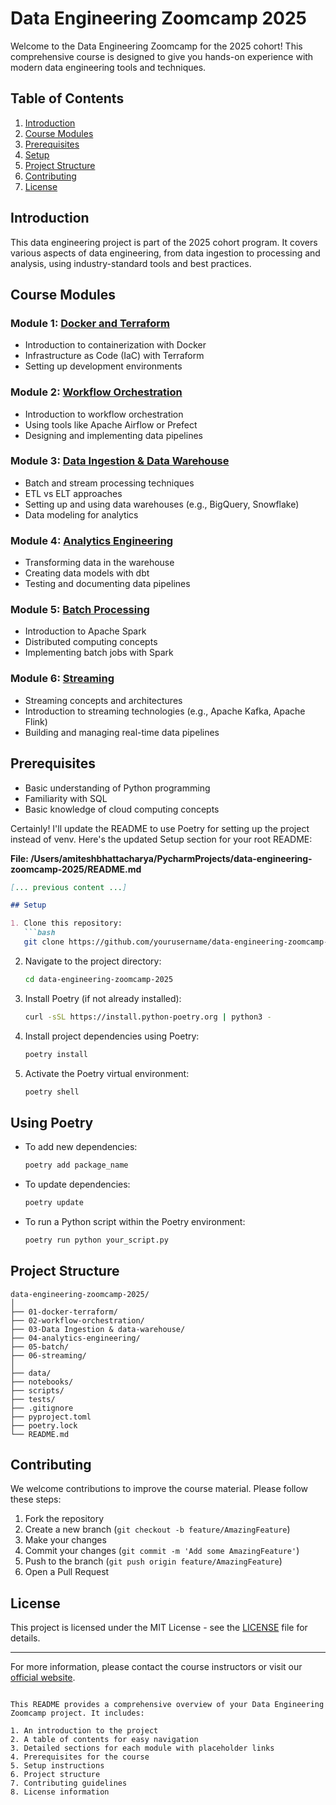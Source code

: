 # Data Engineering Zoomcamp 2025

Welcome to the Data Engineering Zoomcamp for the 2025 cohort! This comprehensive course is designed to give you hands-on experience with modern data engineering tools and techniques.

## Table of Contents

1. [Introduction](#introduction)
2. [Course Modules](#course-modules)
3. [Prerequisites](#prerequisites)
4. [Setup](#setup)
5. [Project Structure](#project-structure)
6. [Contributing](#contributing)
7. [License](#license)

## Introduction

This data engineering project is part of the 2025 cohort program. It covers various aspects of data engineering, from data ingestion to processing and analysis, using industry-standard tools and best practices.

## Course Modules

### Module 1: [Docker and Terraform](./01-docker-terraform/README.md)
- Introduction to containerization with Docker
- Infrastructure as Code (IaC) with Terraform
- Setting up development environments

### Module 2: [Workflow Orchestration](./02-workflow-orchestration/README.md)
- Introduction to workflow orchestration
- Using tools like Apache Airflow or Prefect
- Designing and implementing data pipelines

### Module 3: [Data Ingestion & Data Warehouse](./03-Data%20Ingestion%20%26%20data-warehouse/README.md)
- Batch and stream processing techniques
- ETL vs ELT approaches
- Setting up and using data warehouses (e.g., BigQuery, Snowflake)
- Data modeling for analytics

### Module 4: [Analytics Engineering](./04-analytics-engineering/README.md)
- Transforming data in the warehouse
- Creating data models with dbt
- Testing and documenting data pipelines

### Module 5: [Batch Processing](./05-batch/README.md)
- Introduction to Apache Spark
- Distributed computing concepts
- Implementing batch jobs with Spark

### Module 6: [Streaming](./06-streaming/README.md)
- Streaming concepts and architectures
- Introduction to streaming technologies (e.g., Apache Kafka, Apache Flink)
- Building and managing real-time data pipelines

## Prerequisites

- Basic understanding of Python programming
- Familiarity with SQL
- Basic knowledge of cloud computing concepts

Certainly! I'll update the README to use Poetry for setting up the project instead of venv. Here's the updated Setup section for your root README:

**File: /Users/amiteshbhattacharya/PycharmProjects/data-engineering-zoomcamp-2025/README.md**

```markdown
[... previous content ...]

## Setup

1. Clone this repository:
   ```bash
   git clone https://github.com/yourusername/data-engineering-zoomcamp-2025.git
   ```

2. Navigate to the project directory:
   ```bash
   cd data-engineering-zoomcamp-2025
   ```

3. Install Poetry (if not already installed):
   ```bash
   curl -sSL https://install.python-poetry.org | python3 -
   ```

4. Install project dependencies using Poetry:
   ```bash
   poetry install
   ```

5. Activate the Poetry virtual environment:
   ```bash
   poetry shell
   ```


## Using Poetry

- To add new dependencies:
  ```bash
  poetry add package_name
  ```

- To update dependencies:
  ```bash
  poetry update
  ```

- To run a Python script within the Poetry environment:
  ```bash
  poetry run python your_script.py
  ```

## Project Structure

```
data-engineering-zoomcamp-2025/
│
├── 01-docker-terraform/
├── 02-workflow-orchestration/
├── 03-Data Ingestion & data-warehouse/
├── 04-analytics-engineering/
├── 05-batch/
├── 06-streaming/
│
├── data/
├── notebooks/
├── scripts/
├── tests/
├── .gitignore
├── pyproject.toml
├── poetry.lock
└── README.md
```

## Contributing

We welcome contributions to improve the course material. Please follow these steps:

1. Fork the repository
2. Create a new branch (`git checkout -b feature/AmazingFeature`)
3. Make your changes
4. Commit your changes (`git commit -m 'Add some AmazingFeature'`)
5. Push to the branch (`git push origin feature/AmazingFeature`)
6. Open a Pull Request

## License

This project is licensed under the MIT License - see the [LICENSE](LICENSE) file for details.

---

For more information, please contact the course instructors or visit our [official website](https://dataengineeringzoomcamp.com).
```

This README provides a comprehensive overview of your Data Engineering Zoomcamp project. It includes:

1. An introduction to the project
2. A table of contents for easy navigation
3. Detailed sections for each module with placeholder links
4. Prerequisites for the course
5. Setup instructions
6. Project structure
7. Contributing guidelines
8. License information
